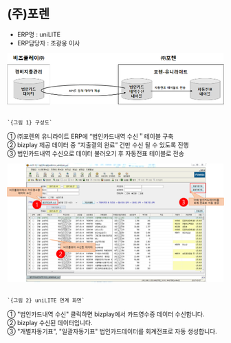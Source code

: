 # \(주\)포렌

 - ERP명 : uniLITE  
 - ERP담당자 : 조광웅 이사

![](../../../../.gitbook/assets/image%20%28167%29.png)

                                                                          `{그림 1} 구성도`

   ① ㈜포렌의 유니라이트 ERP에 “법인카드내역 수신＂테이블 구축  
   ② bizplay 제공 데이터 중 “지출결의 완료” 건만 수신 될 수 있도록 진행  
   ③ 법인카드내역 수신으로 데이터 불러오기 후 자동전표 테이블로 전송

![](../../../../.gitbook/assets/image%20%2818%29.png)

                                                                       `{그림 2} uniLITE 연계 화면`

   ① "법인카드내역 수신" 클릭하면 bizplay에서 카드영수증 데이터 수신합니다.  
   ② bizplay 수신된 데이터입니다.  
   ③ "개별자동기표", "일괄자동기표" 법인카드데이터를 회계전표로 자동 생성합니다.


